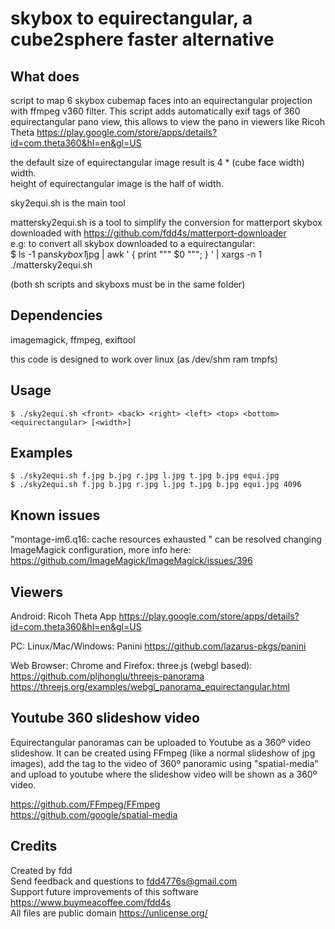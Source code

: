 # skybox to equirectangular, a cube2sphere faster alternative

## What does

script to map 6 skybox cubemap faces into an equirectangular projection with ffmpeg v360 filter. This script adds automatically exif tags of 360 equirectangular pano view, this allows to view the pano in viewers like Ricoh Theta https://play.google.com/store/apps/details?id=com.theta360&hl=en&gl=US  

the default size of equirectangular image result is 4 * (cube face width) width.  
height of equirectangular image is the half of width.  

sky2equi.sh is the main tool  

mattersky2equi.sh is a tool to simplify the conversion for matterport skybox downloaded with https://github.com/fdd4s/matterport-downloader  
e.g: to convert all skybox downloaded to a equirectangular:  
    $ ls -1 pan*skybox1*jpg | awk ' { print "\"" $0 "\""; } ' | xargs -n 1 ./mattersky2equi.sh  

(both sh scripts and skyboxs must be in the same folder)

## Dependencies

imagemagick, ffmpeg, exiftool  

this code is designed to work over linux (as /dev/shm ram tmpfs)  

## Usage

    $ ./sky2equi.sh <front> <back> <right> <left> <top> <bottom> <equirectangular> [<width>]  

## Examples

    $ ./sky2equi.sh f.jpg b.jpg r.jpg l.jpg t.jpg b.jpg equi.jpg  
    $ ./sky2equi.sh f.jpg b.jpg r.jpg l.jpg t.jpg b.jpg equi.jpg 4096  

## Known issues

"montage-im6.q16: cache resources exhausted " can be resolved changing ImageMagick configuration, more info here: https://github.com/ImageMagick/ImageMagick/issues/396  

## Viewers

Android: Ricoh Theta App https://play.google.com/store/apps/details?id=com.theta360&hl=en&gl=US  

PC: Linux/Mac/Windows: Panini https://github.com/lazarus-pkgs/panini  

Web Browser: Chrome and Firefox: three.js (webgl based): https://github.com/pljhonglu/threejs-panorama https://threejs.org/examples/webgl_panorama_equirectangular.html  

## Youtube 360 slideshow video

Equirectangular panoramas can be uploaded to Youtube as a 360º video slideshow. It can be created using FFmpeg (like a normal slideshow of jpg images), add the tag to the video of 360º panoramic using "spatial-media" and upload to youtube where the slideshow video will be shown as a 360º video.  

https://github.com/FFmpeg/FFmpeg  
https://github.com/google/spatial-media  

## Credits

Created by fdd  
Send feedback and questions to fdd4776s@gmail.com  
Support future improvements of this software https://www.buymeacoffee.com/fdd4s  
All files are public domain https://unlicense.org/  
